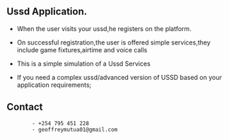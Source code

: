 ## Ussd Application.
 - When the user visits your ussd,he registers on the platform.
 - On successful registration,the user is offered simple services,they include game fixtures,airtime and voice calls

 - This is a simple simulation of a Ussd Services
 - If you need a complex ussd/advanced version of USSD based on your application requirements;

## Contact
            - +254 795 451 228 
            - geoffreymutua01@gmail.com
